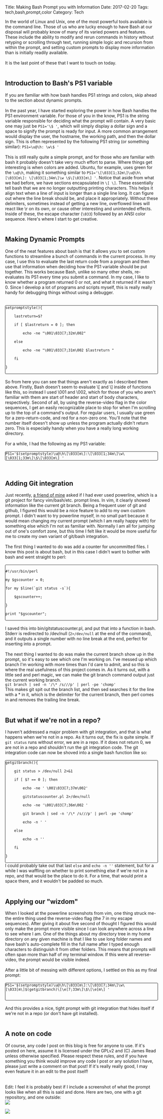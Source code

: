 Title: Making Bash Prompt you with Information
Date: 2017-02-20
Tags: tech,bash,prompt,color
Category: Tech

In the world of Linux and Unix, one of the most powerful tools available is the command line. Those of us who are lucky enough to have Bash at our disposal will probably know of many of its varied powers and features. These include the ability to modify and rerun commands in history without retyping or scrolling through text, running simple logic and recursion from within the prompt, and setting custom prompts to display more information than is initially readily available.<br />
<br />
It is the last point of these that I want to touch on today.<br />
<br />
<h2>
Introduction to Bash's PS1 variable</h2>
If you are familiar with how bash handles PS1 strings and colors, skip ahead to the section about dynamic prompts. <br />
<br />
In the past year, I have started exploring the power in how Bash handles the PS1 environment variable. For those of you in the know, PS1 is the string variable responsible for deciding what the prompt will contain. A very basic one may just be <code>PS1='\$ '</code>, which will simply display a dollar sign and a space to signify the prompt is ready for input. A more common arrangement would display the user, the hostname, the working path, and then the dollar sign. This is often represented by the following PS1 string (or something similar): <code>PS1=\u@\h: \w\$ '</code>
<br />
<br />
This is still really quite a simple prompt, and for those who are familiar with bash it probably doesn't take very much effort to parse. Where things get interesting is when colors are added. Ubuntu, for example, uses green for the <code>\u@\h</code>, making it something similar to <code>PS1='\[\033[1;32m\]\u@\h\[\033[m\]: \[\033[1;34m\]\w \$\[\033[m\] '</code>. Notice that aside from what we had before, we have sections encapsulated in <code>\[ \]</code>. These essentially tell bash that we are no longer outputting printing characters. This helps it align text when a line of input is longer than a single line long. It can figure out where the line break should be, and place it appropriately. Without these delimiters, sometimes instead of getting a new line, overflowed lines will react like \r on its own, or cause other interesting and unintended effects. Inside of these, the escape character (<code>\033</code>) followed by an ANSI color sequence. Here's where I start to get creative.<br />
<br />
<h2>
Making Dynamic Prompts</h2>
One of the neat features about bash is that it allows you to set custom functions to streamline a bunch of commands in the current process. In my case, I use this to evaluate the last return code from a program and then use that information when deciding how the PS1 variable should be put together. This works because Bash, unlike so many other shells, re-evaluates its PS1 every time you submit a command. In my case, I like to know whether a program returned 0 or not, and what it returned if it wasn't 0. Since I develop a lot of programs and scripts myself, this is really really handy for debugging things without using a debugger.<br />
<br />
<br />
<section style="border-radius: 3px; border: 1px solid;">
<code>setpromptstyle(){<br />
&nbsp;&nbsp;&nbsp;&nbsp;lastreturn=$?<br />
&nbsp;&nbsp;&nbsp;&nbsp;if [ $lastreturn = 0 ]; then <br />
&nbsp;&nbsp;&nbsp;&nbsp;&nbsp;&nbsp;&nbsp;&nbsp;echo -ne "\001\033[7;32m\002"<br />
&nbsp;&nbsp;&nbsp;&nbsp;else <br />
&nbsp;&nbsp;&nbsp;&nbsp;&nbsp;&nbsp;&nbsp;&nbsp;echo -ne "\001\033[7;31m\002 $lastreturn "<br />
&nbsp;&nbsp;&nbsp;&nbsp;fi<br />
}<br />
</code></section><br />
So from here you can see that things aren't exactly as I described them above. Firstly, Bash doesn't seem to evaluate \[ and \] inside of functions like this, so instead I used \001 and \002, which for those of you who aren't familiar with them are start of header and start of body characters, respectively. Second of all, by using the reverse-video flag in the color sequences, I get an easily recognizable place to stop for when I'm scrolling up to the top of a command's output. For regular users, I usually use green for a zero-return-code, and red for a non-zero one. You'll note that the number itself doesn't show up unless the program actually didn't return zero. This is especially handy when you have a really long working directory.<br />
<br />
For a while, I had the following as my PS1 variable:<br />
<br />
<section style="border-radius: 3px; border: 1px solid;"><code>PS1='$(setpromptstyle)\u@\h\[\033[m\]:\[\033[1;34m\]\w\[\033[1;33m\]\$\[\033[m\] '</code></section><br />
<br />
<h2>
Adding Git integration</h2>
Just recently, <a href="https://kiernanro.ch/">a friend </a><a href="https://github.com/push-eax/">of mine</a> asked if I had ever used powerline, which is a git project for fancy vim/bash/etc. prompt lines. In vim, it clearly showed information like the current git branch. Being a frequent user of git and github, I figured this would be a nice feature to add to my own custom prompt. I didn't want to try powerline myself, in no small part because it would mean changing my current prompt (which I am really happy with) for something else which I'm not as familiar with. Normally I am all for jumping out of one's comfort zone, but this time I felt like it would be more useful for me to create my own variant of git/bash integration.<br />
<br />
The first thing I wanted to do was add a counter for uncommitted files. I know this post is about bash, but in this case I didn't want to bother with bash and went straight to perl:<br />
<br />
<section style="border-radius: 3px; border: 1px solid;"><code>
#!/usr/bin/perl<br />
my $gscounter = 0;<br />
for my $line(`git status -s`){<br />
&nbsp;&nbsp;&nbsp;&nbsp;$gscounter++;<br />
}<br />
print "$gscounter";<br />
</code></section><br />
I saved this into bin/gitstatuscounter.pl, and put that into a function in bash. Stderr is redirected to /dev/null (<code>2&gt;/dev/null</code> at the end of the command), and it outputs a single number with no line break at the end, perfect for inserting into a prompt.<br />
<br />
The next thing I wanted to do was make the current branch show up in the prompt, so it's easy to see which one I'm working on. I've messed up which branch I'm working with more times than I'd care to admit, and so this is where the real usefulness of this project comes in. As it turns out, with a little sed and perl magic, we can make the git branch command output just the current working branch.<br />
<code>git branch | sed -n '/\* /s///p' | perl -pe 'chomp'</code><br />
This makes git spit out the branch list, and then sed searches it for the line with a * in it, which is the delimiter for the current branch, then perl comes in and removes the trailing line break.<br />
<br />
<h2>
But what if we're not in a repo?</h2>
I haven't addressed a major problem with git integration, and that is what happens when we're not in a repo. As it turns out, the fix is quite simple. If <code>git status</code> runs without error, we are in a repo. If it does not return 0, we are not in a repo and shouldn't run the git integration code. The git integration code can now be shoved into a single bash function like so:<br />
<br />
<section style="border-radius: 3px; border: 1px solid;">
<code>getgitbranch(){<br />
&nbsp;&nbsp;&nbsp;&nbsp;git status &gt; /dev/null 2&gt;&amp;1<br />
&nbsp;&nbsp;&nbsp;&nbsp;if [ $? == 0 ]; then<br />
&nbsp;&nbsp;&nbsp;&nbsp;&nbsp;&nbsp;&nbsp;&nbsp;echo -ne ' \001\033[7;37m\002'<br />
&nbsp;&nbsp;&nbsp;&nbsp;&nbsp;&nbsp;&nbsp;&nbsp;gitstatuscounter.pl 2&gt;/dev/null<br />
&nbsp;&nbsp;&nbsp;&nbsp;&nbsp;&nbsp;&nbsp;&nbsp;echo -ne '\001\033[7;36m\002 '<br />
&nbsp;&nbsp;&nbsp;&nbsp;&nbsp;&nbsp;&nbsp;&nbsp;git branch | sed -n '/\* /s///p' | perl -pe 'chomp'<br />
&nbsp;&nbsp;&nbsp;&nbsp;&nbsp;&nbsp;&nbsp;&nbsp;echo -n ' '<br />
&nbsp;&nbsp;&nbsp;&nbsp;else<br />
&nbsp;&nbsp;&nbsp;&nbsp;&nbsp;&nbsp;&nbsp;&nbsp;echo -n ''<br />
&nbsp;&nbsp;&nbsp;&nbsp;fi<br />
}<br />
</code></section>
I could probably take out that last <code>else</code> and <code>echo -n ''</code> statement, but for a while I was waffling on whether to print something else if we're not in a repo, and that would be the place to do it. For a time, that would print a space there, and it wouldn't be padded so much.<br />
<br />
<h2>
Applying our "wizdom"</h2>
When I looked at the powerline screenshots from vim, one thing struck me- the entire thing used the reverse-video flag (the 7 in my escape sequences). After giving it about five second of thought I figured this would only make the prompt more visible since I can look anywhere across a line to see where I am. One of the things about my directory tree in my home directory on any given machine is that I like to use long folder names and have bash's auto-complete fill in the full name after I typed enough characters to distinguish it from other folders. This means that prompts will often span more than half of my terminal window. If this were all reverse-video, the prompt would be visible indeed.<br />
<br />
After a little bit of messing with different options, I settled on this as my final prompt:<br />
<br />
<section style="border-radius: 3px; border: 1px solid;">
<code>PS1='$(setpromptstyle)\u@\h\[\033[m\]:\[\033[7;34m\]\w\[\033[m\]$(getgitbranch)\[\e[7;33m\]\$\[\e[m\] '
<br />
</code></section>
<br />
And this provides a nice, tight prompt with git integration that hides itself if we're not in a repo (or don't have git installed).
<br />
<br />
<h2>
A note on code</h2>
Of course, any code I post on this blog is free for anyone to use. If it's posted on here, assume it is licensed under the GPLv2 and (C) James Read unless otherwise specified. Please respect these rules, and if you have something you think would improve any code I post or any solution I have, please just write a comment on that post! If it's really really good, I may even feature it in an edit to the post itself!<br />
<br />
<br />
Edit: I feel it is probably best if I include a screenshot of what the prompt looks like when all this is said and done. Here are two, one with a git repository, and one outside:<br />
<div class="separator" style="clear: both; text-align: center;">
<a href="https://4.bp.blogspot.com/-NaRU-1MWFow/WLH2y1AAsJI/AAAAAAAAWSg/LKGtWTRj7E04lf3-JZJeo6ffI-kGJcdpQCLcB/s1600/bashrc%2Bprompt.png" imageanchor="1" style="clear: left; float: left; margin-bottom: 1em; margin-right: 1em;"><img border="0" src="https://4.bp.blogspot.com/-NaRU-1MWFow/WLH2y1AAsJI/AAAAAAAAWSg/LKGtWTRj7E04lf3-JZJeo6ffI-kGJcdpQCLcB/s1600/bashrc%2Bprompt.png" /></a></div>
<br />
<div class="separator" style="clear: both; text-align: center;">
<a href="https://4.bp.blogspot.com/-250B_-hUy54/WLH20VDzAvI/AAAAAAAAWSk/rUPrDhorha8fQPgdzDZidDyB9-Nzr-cqQCLcB/s1600/githidden.png" imageanchor="1" style="clear: left; float: left; margin-bottom: 1em; margin-right: 1em;"><img border="0" src="https://4.bp.blogspot.com/-250B_-hUy54/WLH20VDzAvI/AAAAAAAAWSk/rUPrDhorha8fQPgdzDZidDyB9-Nzr-cqQCLcB/s1600/githidden.png" /></a></div>
<br />
